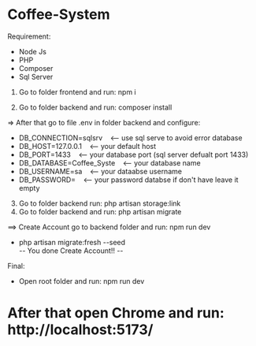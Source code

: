 # Coffee-System

Requirement:

- Node Js
- PHP
- Composer
- Sql Server

1. Go to folder frontend and run: npm i

2. Go to folder backend and run: composer install

=> After that go to file .env in folder backend and configure:

- DB_CONNECTION=sqlsrv &nbsp;&nbsp; <-- use sql serve to avoid error database
- DB_HOST=127.0.0.1 &nbsp;&nbsp; <-- your default host
- DB_PORT=1433 &nbsp;&nbsp; <-- your database port (sql server defualt port 1433)
- DB_DATABASE=Coffee_Syste &nbsp;&nbsp; <-- your database name
- DB_USERNAME=sa &nbsp;&nbsp; <-- your dataabse username
- DB_PASSWORD= &nbsp;&nbsp; <-- your password databse if don't have leave it empty

3. Go to folder backend run: php artisan storage:link
4. Go to folder backend and run: php artisan migrate

==> Create Account go to backend folder and run: npm run dev

- php artisan migrate:fresh --seed  
  -- You done Create Account!! --

Final:

- Open root folder and run: npm run dev

# After that open Chrome and run: http://localhost:5173/

